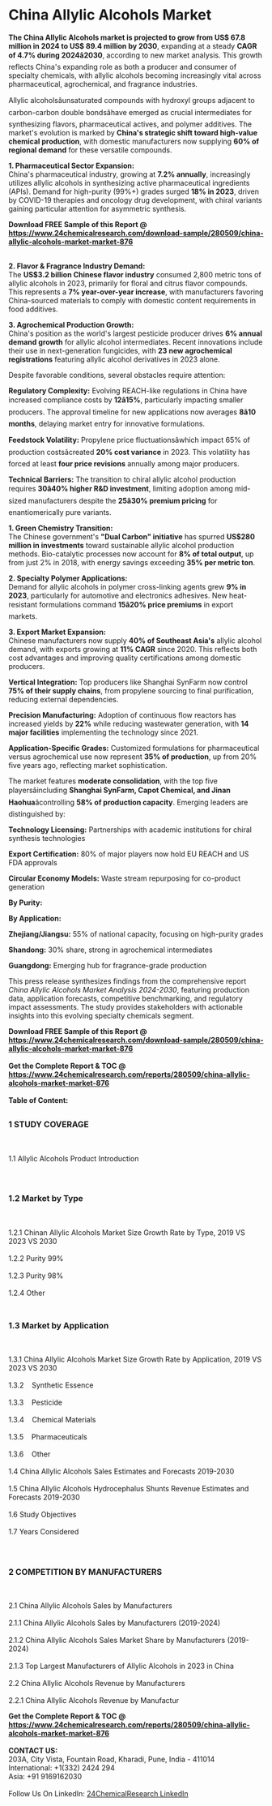 <h1>China Allylic Alcohols Market</h1><p><strong>The China Allylic Alcohols market is projected to grow from US$ 67.8 million in 2024 to US$ 89.4 million by 2030</strong>, expanding at a steady <strong>CAGR of 4.7% during 2024â2030</strong>, according to new market analysis. This growth reflects China's expanding role as both a producer and consumer of specialty chemicals, with allylic alcohols becoming increasingly vital across pharmaceutical, agrochemical, and fragrance industries.</p><p>Allylic alcoholsâunsaturated compounds with hydroxyl groups adjacent to carbon-carbon double bondsâhave emerged as crucial intermediates for synthesizing flavors, pharmaceutical actives, and polymer additives. The market's evolution is marked by <strong>China's strategic shift toward high-value chemical production</strong>, with domestic manufacturers now supplying <strong>60% of regional demand</strong> for these versatile compounds.</p><p><strong>1. Pharmaceutical Sector Expansion:</strong><br>
China's pharmaceutical industry, growing at <strong>7.2% annually</strong>, increasingly utilizes allylic alcohols in synthesizing active pharmaceutical ingredients (APIs). Demand for high-purity (99%+) grades surged <strong>18% in 2023</strong>, driven by COVID-19 therapies and oncology drug development, with chiral variants gaining particular attention for asymmetric synthesis.</p><div><b>Download FREE Sample of this Report @ 
            <a href="https://www.24chemicalresearch.com/download-sample/280509/china-allylic-alcohols-market-market-876">
            https://www.24chemicalresearch.com/download-sample/280509/china-allylic-alcohols-market-market-876</a></b></div><br><p><strong>2. Flavor &amp; Fragrance Industry Demand:</strong><br>
The <strong>US$3.2 billion Chinese flavor industry</strong> consumed 2,800 metric tons of allylic alcohols in 2023, primarily for floral and citrus flavor compounds. This represents a <strong>7% year-over-year increase</strong>, with manufacturers favoring China-sourced materials to comply with domestic content requirements in food additives.</p><p><strong>3. Agrochemical Production Growth:</strong><br>
China's position as the world's largest pesticide producer drives <strong>6% annual demand growth</strong> for allylic alcohol intermediates. Recent innovations include their use in next-generation fungicides, with <strong>23 new agrochemical registrations</strong> featuring allylic alcohol derivatives in 2023 alone.</p><p>Despite favorable conditions, several obstacles require attention:</p><p><strong>Regulatory Complexity:</strong> Evolving REACH-like regulations in China have increased compliance costs by <strong>12â15%</strong>, particularly impacting smaller producers. The approval timeline for new applications now averages <strong>8â10 months</strong>, delaying market entry for innovative formulations.</p><p><strong>Feedstock Volatility:</strong> Propylene price fluctuationsâwhich impact 65% of production costsâcreated <strong>20% cost variance</strong> in 2023. This volatility has forced at least <strong>four price revisions</strong> annually among major producers.</p><p><strong>Technical Barriers:</strong> The transition to chiral allylic alcohol production requires <strong>30â40% higher R&amp;D investment</strong>, limiting adoption among mid-sized manufacturers despite the <strong>25â30% premium pricing</strong> for enantiomerically pure variants.</p><p><strong>1. Green Chemistry Transition:</strong><br>
The Chinese government's <strong>"Dual Carbon" initiative</strong> has spurred <strong>US$280 million in investments</strong> toward sustainable allylic alcohol production methods. Bio-catalytic processes now account for <strong>8% of total output</strong>, up from just 2% in 2018, with energy savings exceeding <strong>35% per metric ton</strong>.</p><p><strong>2. Specialty Polymer Applications:</strong><br>
Demand for allylic alcohols in polymer cross-linking agents grew <strong>9% in 2023</strong>, particularly for automotive and electronics adhesives. New heat-resistant formulations command <strong>15â20% price premiums</strong> in export markets.</p><p><strong>3. Export Market Expansion:</strong><br>
Chinese manufacturers now supply <strong>40% of Southeast Asia's</strong> allylic alcohol demand, with exports growing at <strong>11% CAGR</strong> since 2020. This reflects both cost advantages and improving quality certifications among domestic producers.</p><p><strong>Vertical Integration:</strong> Top producers like Shanghai SynFarm now control <strong>75% of their supply chains</strong>, from propylene sourcing to final purification, reducing external dependencies.</p><p><strong>Precision Manufacturing:</strong> Adoption of continuous flow reactors has increased yields by <strong>22%</strong> while reducing wastewater generation, with <strong>14 major facilities</strong> implementing the technology since 2021.</p><p><strong>Application-Specific Grades:</strong> Customized formulations for pharmaceutical versus agrochemical use now represent <strong>35% of production</strong>, up from 20% five years ago, reflecting market sophistication.</p><p>The market features <strong>moderate consolidation</strong>, with the top five playersâincluding <strong>Shanghai SynFarm, Capot Chemical, and Jinan Haohua</strong>âcontrolling <strong>58% of production capacity</strong>. Emerging leaders are distinguished by:</p><p><strong>Technology Licensing:</strong> Partnerships with academic institutions for chiral synthesis technologies</p><p><strong>Export Certification:</strong> 80% of major players now hold EU REACH and US FDA approvals</p><p><strong>Circular Economy Models:</strong> Waste stream repurposing for co-product generation</p><p><strong>By Purity:</strong></p><p><strong>By Application:</strong></p><p><strong>Zhejiang/Jiangsu:</strong> 55% of national capacity, focusing on high-purity grades</p><p><strong>Shandong:</strong> 30% share, strong in agrochemical intermediates</p><p><strong>Guangdong:</strong> Emerging hub for fragrance-grade production</p><p>This press release synthesizes findings from the comprehensive report <em>China Allylic Alcohols Market Analysis 2024-2030</em>, featuring production data, application forecasts, competitive benchmarking, and regulatory impact assessments. The study provides stakeholders with actionable insights into this evolving specialty chemicals segment.</p><div><b>Download FREE Sample of this Report @ 
            <a href="https://www.24chemicalresearch.com/download-sample/280509/china-allylic-alcohols-market-market-876">
            https://www.24chemicalresearch.com/download-sample/280509/china-allylic-alcohols-market-market-876</a></b></div><br><div><b>Get the Complete Report & TOC @ 
            <a href="https://www.24chemicalresearch.com/reports/280509/china-allylic-alcohols-market-market-876">
            https://www.24chemicalresearch.com/reports/280509/china-allylic-alcohols-market-market-876</a></b></div><br>
            <b>Table of Content:</b><p><h2><span style="font-size:16px"><strong>1 STUDY COVERAGE</strong></span></h2><br />
<p>1.1 Allylic Alcohols Product Introduction</p><br />
<h2><span style="font-size:16px"><strong>1.2 Market by Type</strong></span></h2><br />
<p>1.2.1 Chinan Allylic Alcohols Market Size Growth Rate by Type, 2019 VS 2023 VS 2030<br /><br />
1.2.2 Purity 99%&nbsp;&nbsp; &nbsp;<br /><br />
1.2.3 Purity 98%<br /><br />
1.2.4 Other<br /><br />
<h2><span style="font-size:16px"><strong>1.3 Market by Application</strong></span></h2><br />
<p>1.3.1 China Allylic Alcohols Market Size Growth Rate by Application, 2019 VS 2023 VS 2030<br /><br />
1.3.2&nbsp;&nbsp; &nbsp;Synthetic Essence<br /><br />
1.3.3&nbsp;&nbsp; &nbsp;Pesticide<br /><br />
1.3.4&nbsp;&nbsp; &nbsp;Chemical Materials<br /><br />
1.3.5&nbsp;&nbsp; &nbsp;Pharmaceuticals<br /><br />
1.3.6&nbsp;&nbsp; &nbsp;Other<br /><br />
1.4 China Allylic Alcohols Sales Estimates and Forecasts 2019-2030<br /><br />
1.5 China Allylic Alcohols Hydrocephalus Shunts Revenue Estimates and Forecasts 2019-2030<br /><br />
1.6 Study Objectives<br /><br />
1.7 Years Considered</p><br />
<h2><span style="font-size:16px"><strong>2 COMPETITION BY MANUFACTURERS</strong></span></h2><br />
<p>2.1 China Allylic Alcohols Sales by Manufacturers<br /><br />
2.1.1 China Allylic Alcohols Sales by Manufacturers (2019-2024)<br /><br />
2.1.2 China Allylic Alcohols Sales Market Share by Manufacturers (2019-2024)<br /><br />
2.1.3 Top Largest Manufacturers of Allylic Alcohols in 2023 in China<br /><br />
2.2 China Allylic Alcohols Revenue by Manufacturers<br /><br />
2.2.1 China Allylic Alcohols Revenue by Manufactur</p><div><b>Get the Complete Report & TOC @ 
            <a href="https://www.24chemicalresearch.com/reports/280509/china-allylic-alcohols-market-market-876">
            https://www.24chemicalresearch.com/reports/280509/china-allylic-alcohols-market-market-876</a></b></div><br><b>CONTACT US:</b><br>
            203A, City Vista, Fountain Road, Kharadi, Pune, India - 411014<br>
            International: +1(332) 2424 294<br>
            Asia: +91 9169162030 <br><br>
            Follow Us On LinkedIn: <a href="https://www.linkedin.com/company/24chemicalresearch/">24ChemicalResearch LinkedIn</a>